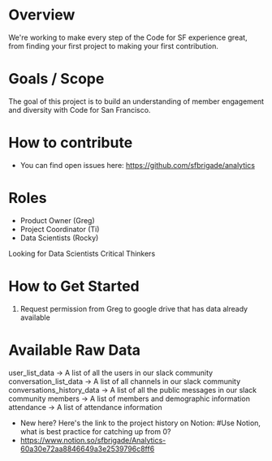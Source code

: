 # Overview
We're working to make every step of the Code for SF experience great, from finding your first project to making your first contribution.

# Goals / Scope
The goal of this project is to build an understanding of member engagement and diversity with Code for San Francisco.

# How to contribute

- You can find open issues here: https://github.com/sfbrigade/analytics


# Roles
- Product Owner (Greg)
- Project Coordinator (Ti)
- Data Scientists (Rocky)

Looking for Data Scientists
Critical Thinkers

# How to Get Started
1. Request permission from Greg to google drive that has data already available

# Available Raw Data
user_list_data -> A list of all the users in our slack community
conversation_list_data -> A list of all channels in our slack community
conversations_history_data -> A list of all the public messages in our slack community
members -> A list of members and demographic information
attendance -> A list of attendance information


- New here? Here's the link to the project history on Notion: #Use Notion, what is best practice for catching up from 0?
- https://www.notion.so/sfbrigade/Analytics-60a30e72aa8846649a3e2539796c8ff6






